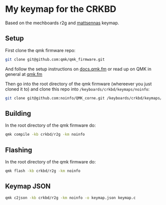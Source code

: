 # My keymap for the CRKBD

Based on the mechboards r2g and [mattsennas](https://github.com/Mattsenna/QMK_corne) keymap.

## Setup

First clone the qmk firmware repo:
```sh
git clone git@github.com:qmk/qmk_firmware.git
```

And follow the setup instructions on [docs.qmk.fm](https://docs.qmk.fm/#/newbs) or read up on QMK in general at [qmk.fm](https://qmk.fm/)

Then go into the root directory of the qmk firmware (whereever you just cloned it to) and clone this repo into `/keyboards/crkbd/keymaps/noinfo`:
```sh
git clone git@github.com:noinfo/QMK_corne.git /keyboards/crkbd/keymaps/noinfo
```


## Building

In the root directory of the qmk firmware do:

```sh
qmk compile -kb crkbd/r2g -km noinfo
```

## Flashing

In the root directory of the qmk firmware do:

```sh
qmk flash -kb crkbd/r2g -km noinfo
```

## Keymap JSON

```sh
qmk c2json -kb crkbd/r2g -km noinfo -o keymap.json keymap.c
```
